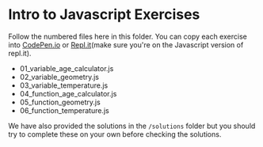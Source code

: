 # Intro to Javascript Exercises

Follow the numbered files here in this folder. You can copy each exercise into [CodePen.io](http://codepen.io) or [Repl.it](http://repl.it)(make sure you're on the Javascript version of repl.it).

* 01_variable_age_calculator.js
* 02_variable_geometry.js
* 03_variable_temperature.js
* 04_function_age_calculator.js
* 05_function_geometry.js
* 06_function_temperature.js

We have also provided the solutions in the `/solutions` folder but you should try to complete these on your own before checking the solutions.
